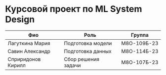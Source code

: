 # Курсовой проект по ML System Design

|Фио|Роль|Группа|
|---------------|----------------------|----------|
|Лагуткина Мария|Подготовка модели|М8О-109Б-23|
|Савин Александр|Подготовка данных|М8О-114Б-23|
|Сприридонов Кирилл|Сбор решения задачи|М8О-107Б-23|
